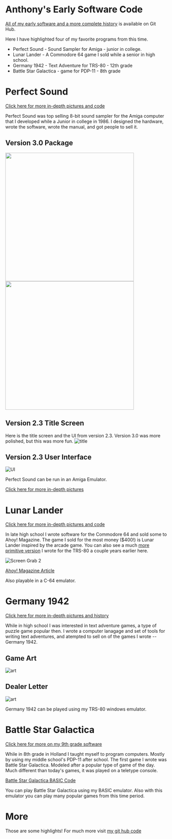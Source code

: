 # Anthony's Early Software Code

[All of my early software and a more complete history](https://github.com/ajwood1965/anthony-code-history/#readme) is available on Git Hub.

Here I have highlighted four of my favorite programs from this time. 
   - Perfect Sound - Sound Sampler for Amiga - junior in college.
   - Lunar Lander - A Commodore 64 game I sold while a senior in high school.
   - Germany 1942 - Text Adventure for TRS-80 - 12th grade
   - Battle Star Galactica - game for PDP-11 -  8th grade

# Perfect Sound
[Click here for more in-depth pictures and code](amiga/perfect-sound/readme.md)

Perfect Sound was top selling 8-bit sound sampler for the Amiga computer that I developed while a Junior in college in 1986.  I designed the hardware, wrote the software, wrote the manual, and got people to sell it.

## Version 3.0 Package
<img src="amiga/perfect-sound/pictures/box-front-4color-small.jpg" width="400">  <img src="amiga/perfect-sound/pictures/box-back-4color-small.jpg" width="400">

## Version 2.3 Title Screen
Here is the title screen and the UI from version 2.3.   Version 3.0 was more polished, but this was more fun.
![title](amiga/perfect-sound/screenshots/ps2.3-startscreen.png)

## Version 2.3 User Interface
![UI](amiga/perfect-sound/screenshots/ps2.3-ui.png)

Perfect Sound can be run in an Amiga Emulator.

[Click here for more in-depth pictures](amiga/perfect-sound/readme.md)

# Lunar Lander
[Click here for more in-depth pictures and code](C64/lunar-lander/readme.md)

In late high school I wrote software for the Commodore 64 and sold some to Ahoy! Magazine.  The game I sold for the most money ($400!) is Lunar Lander inspired by the arcade game.   You can also see a much [more primitive version](./../TRS-80/spacetaxi/spacetaxi-screenshot.png) I wrote for the TRS-80 a couple years earlier here.

![Screen Grab 2](C64/lunar-lander/screenshot02.png)

[Ahoy! Magazine Article](C64/lunar-lander//lunar-lander-ahoy-april-1984.pdf)

Also playable in a C-64 emulator.

# Germany 1942
[Click here for more in-depth pictures and history](TRS-80/)

While in high school I was interested in text adventure games, a type of puzzle game popular then.   I wrote a computer lanagage and set of tools for writing text adventures, and atempted to sell on of the games I wrote -- Germany 1942.

## Game Art
![art](scans/germany-1942-art.jpg)

## Dealer Letter
![art](scans/1983-7-6-gamster-germany.jpg)

Germany 1942 can be played using my TRS-80 windows emulator.

# Battle Star Galactica

[Click here for more on my 9th grade software](pdp-11/readme.md)

While in 8th grade in Holland I taught myself to program computers.  Mostly by using my middle school's PDP-11 after school.  The first game I wrote was Battle Star Galactica.  Modeled after a popular type of game of the day.  Much different than today's games, it was played on a teletype console.

[Battle Star Galactica BASIC Code](pdp-11/battlestar-galactica.jpg)

You can play Battle Star Galactica using my BASIC emulator.  Also with this emulator you can play many popular games from this time period.

# More
Those are some highlights!  For much more visit [my git hub code](https://github.com/ajwood1965/anthony-code-history/#readme)










